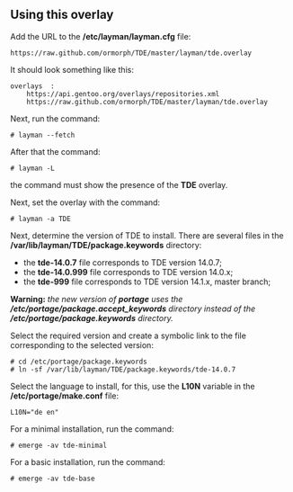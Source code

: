## Using this overlay
Add the URL to the **/etc/layman/layman.cfg** file:
```
https://raw.github.com/ormorph/TDE/master/layman/tde.overlay
```
It should look something like this:
```
overlays  :
    https://api.gentoo.org/overlays/repositories.xml
    https://raw.github.com/ormorph/TDE/master/layman/tde.overlay
```
Next, run the command:
```console
# layman --fetch
```
After that the command:
```console
# layman -L
```
the command must show the presence of the **TDE** overlay.

Next, set the overlay with the command:
```console
# layman -a TDE
```
Next, determine the version of TDE to install.
There are several files in the **/var/lib/layman/TDE/package.keywords** directory:
* the **tde-14.0.7** file corresponds to TDE version 14.0.7;
* the **tde-14.0.999** file corresponds to TDE version 14.0.x;
* the **tde-999** file corresponds to TDE version 14.1.x, master branch;

**Warning:** _the new version of _**portage**_ uses the **/etc/portage/package.accept_keywords** directory instead of the **/etc/portage/package.keywords** directory._

Select the required version and create a symbolic link to the file corresponding to the selected version:
```
# cd /etc/portage/package.keywords
# ln -sf /var/lib/layman/TDE/package.keywords/tde-14.0.7
```
Select the language to install, for this, use the **L10N** variable in the **/etc/portage/make.conf** file:
```
L10N="de en"
```
For a minimal installation, run the command:
```
# emerge -av tde-minimal
```
For a basic installation, run the command:
```
# emerge -av tde-base
```
